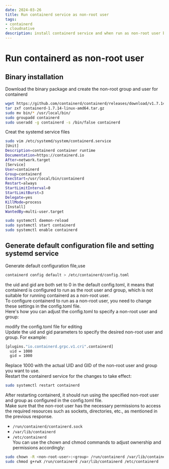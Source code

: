 ```yaml
---
date: 2024-03-26
title: Run containerd service as non-root user
tags:
- containerd
- cloudnative
description: install containerd service and when run as non-root user base on default configure make some issues
---
```

# Run containerd as non-root user
## Binary installation
Download the binary package and create the non-root group and user for containerd
```bash
wget https://github.com/containerd/containerd/releases/download/v1.7.14/containerd-1.7.14-linux-amd64.tar.gz
tar zxf containerd-1.7.14-linux-amd64.tar.gz 
sudo mv bin/* /usr/local/bin/
sudo groupadd containerd
sudo useradd -g containerd -s /bin/false containerd
```
Creat the systemd service files
```bash
sudo vim /etc/systemd/system/containerd.service
[Unit]
Description=containerd container runtime
Documentation=https://containerd.io
After=network.target
[Service]
User=containerd
Group=containerd
ExecStart=/usr/local/bin/containerd
Restart=always
StartLimitInterval=0
StartLimitBurst=3
Delegate=yes
KillMode=process
[Install]
WantedBy=multi-user.target

sudo systemctl daemon-reload
sudo systemctl start containerd
sudo systemctl enable containerd
```

## Generate default configuration file and setting systemd service
Generate default configuration file,use
```bash
containerd config default > /etc/containerd/config.toml
```
the uid and gid are both set to 0 in the default config.toml, it means that containerd is configured to run as the root user and group, which is not suitable for running containerd as a non-root user.  
To configure containerd to run as a non-root user, you need to change these settings in the config.toml file.  
Here's how you can adjust the config.toml to specify a non-root user and group:

modify the config.toml file for editing  
Update the uid and gid parameters to specify the desired non-root user and group. For example:
```bash
[plugins."io.containerd.grpc.v1.cri".containerd]
  uid = 1000
  gid = 1000
```
Replace 1000 with the actual UID and GID of the non-root user and group you want to use.  
Restart the containerd service for the changes to take effect:  
```bash
sudo systemctl restart containerd
```
After restarting containerd, it should run using the specified non-root user and group as configured in the config.toml file.   
Make sure that the non-root user has the necessary permissions to access the required resources such as sockets, directories, etc., as mentioned in the previous response.
  * `/run/containerd/containerd.sock`
  * `/var/lib/containerd`
  * `/etc/containerd`  
You can use the chown and chmod commands to adjust ownership and permissions accordingly:
```bash
sudo chown -R <non-root-user>:<group> /run/containerd /var/lib/containerd /etc/containerd
sudo chmod g+rwX /run/containerd /var/lib/containerd /etc/containerd
```

<Comment />


